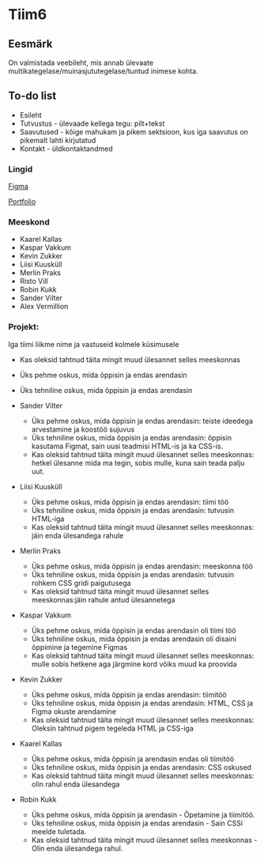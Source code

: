 # Tiim6


## Eesmärk 

On valmistada veebileht, mis annab ülevaate multikategelase/muinasjututegelase/tuntud inimese kohta.

## To-do list

- Esileht
- Tutvustus - ülevaade kellega tegu: pilt+tekst
- Saavutused - kõige mahukam ja pikem sektsioon, kus iga saavutus on pikemalt lahti kirjutatud
- Kontakt - üldkontaktandmed


### Lingid
[Figma](https://www.figma.com/file/9fSRyWvNwgW4H2En6J7wOO/Untitled?node-id=0%3A1)

[Portfolio](https://tak20kallas.itmajakas.ee/)


### Meeskond

- Kaarel Kallas
- Kaspar Vakkum
- Kevin Zukker
- Liisi Kuusküll
- Merlin Praks
- Risto Vill
- Robin Kukk
- Sander Vilter
- Alex Vermillion

### Projekt:

Iga tiimi liikme nime ja vastuseid kolmele küsimusele
- Kas oleksid tahtnud täita mingit muud ülesannet selles meeskonnas
- Üks pehme oskus, mida õppisin ja endas arendasin
- Üks tehniline oskus, mida õppisin ja endas arendasin


- Sander Vilter
     - Üks pehme oskus, mida õppisin ja endas arendasin: teiste ideedega arvestamine ja koostöö sujuvus
     - Üks tehniline oskus, mida õppisin ja endas arendasin: õppisin kasutama Figmat, sain uusi teadmisi HTML-is ja ka CSS-is.
     - Kas oleksid tahtnud täita mingit muud ülesannet selles meeskonnas: hetkel ülesanne mida ma tegin, sobis mulle, kuna sain teada palju uut.

- Liisi Kuusküll
     - Üks pehme oskus, mida õppisin ja endas arendasin: tiimi töö
     - Üks tehniline oskus, mida õppisin ja endas arendasin: tutvusin HTML-iga
     - Kas oleksid tahtnud täita mingit muud ülesannet selles meeskonnas: jäin enda ülesandega rahule
     
- Merlin Praks
     - Üks pehme oskus, mida õppisin ja endas arendasin: meeskonna töö
     - Üks tehniline oskus, mida õppisin ja endas arendasin: tutvusin rohkem CSS gridi paigutusega
     - Kas oleksid tahtnud täita mingit muud ülesannet selles meeskonnas:jäin rahule antud ülesannetega 
- Kaspar Vakkum 
     - Üks pehme oskus, mida õppisin ja endas arendasin oli tiimi töö
     - Üks tehniline oskus, mida õppisin ja endas arendasin oli disaini õppimine ja tegemine Figmas
     - Kas oleksid tahtnud täita mingit muud ülesannet selles meeskonnas: mulle sobis hetkene aga järgmine kord võiks muud ka proovida
- Kevin Zukker
     - Üks pehme oskus, mida õppisin ja endas arendasin: tiimitöö
     - Üks tehniline oskus, mida õppisin ja endas arendasin: HTML, CSS ja Figma okuste arendamine
     - Kas oleksid tahtnud täita mingit muud ülesannet selles meeskonnas: Oleksin tahtnud pigem tegeleda HTML ja CSS-iga
- Kaarel Kallas
     - Üks pehme oskus, mida õppisin ja arendasin endas oli tiimitöö
     - Üks tehniline oskus, mida õppisin ja endas arendasin: CSS oskused
     - Kas oleksid tahtnud täita mingit muud ülesannet selles meeskonnas: olin rahul enda ülesandega
- Robin Kukk
     - Üks pehme oskus, mida õppisin ja arendasin - Õpetamine ja tiimitöö.
     - Üks tehniline oskus, mida õppisin ja endas arendasin - Sain CSSi meelde tuletada.
     - Kas oleksid tahtnud täita mingit muud ülesannet selles meeskonnas - Olin enda ülesandega rahul.

